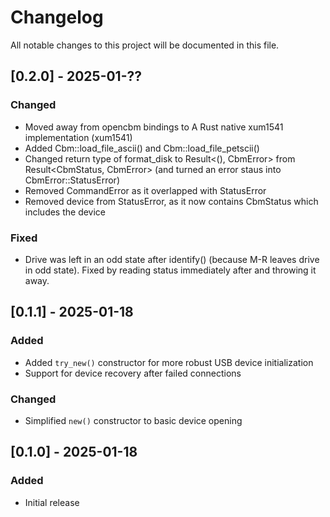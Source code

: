 # Changelog
All notable changes to this project will be documented in this file.

## [0.2.0] - 2025-01-??
### Changed
- Moved away from opencbm bindings to A Rust native xum1541 implementation (xum1541)
- Added Cbm::load_file_ascii() and Cbm::load_file_petscii()
- Changed return type of format_disk to Result<(), CbmError> from Result<CbmStatus, CbmError> (and turned an error staus into CbmError::StatusError)
- Removed CommandError as it overlapped with StatusError
- Removed device from StatusError, as it now contains CbmStatus which includes the device

### Fixed
- Drive was left in an odd state after identify() (because M-R leaves drive in odd state).  Fixed by reading status immediately after and throwing it away.

## [0.1.1] - 2025-01-18
### Added
- Added `try_new()` constructor for more robust USB device initialization
- Support for device recovery after failed connections

### Changed
- Simplified `new()` constructor to basic device opening

## [0.1.0] - 2025-01-18
### Added
- Initial release

